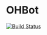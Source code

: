 # OHBot

[![Build Status](https://travis-ci.org/Grief-Code/OHBot.svg?branch=master)](https://travis-ci.org/Grief-Code/OHBot)
